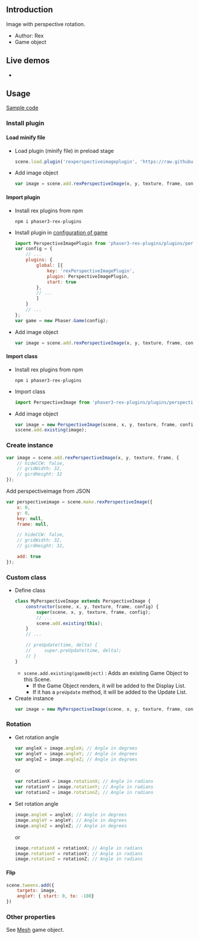 ## Introduction

Image with perspective rotation.

- Author: Rex
- Game object

## Live demos

-

## Usage

[Sample code](https://github.com/rexrainbow/phaser3-rex-notes/tree/master/examples/perspective-image)

### Install plugin

#### Load minify file

- Load plugin (minify file) in preload stage
    ```javascript
    scene.load.plugin('rexperspectiveimageplugin', 'https://raw.githubusercontent.com/rexrainbow/phaser3-rex-notes/master/dist/rexperspectiveimageplugin.min.js', true);
    ```
- Add image object
    ```javascript
    var image = scene.add.rexPerspectiveImage(x, y, texture, frame, config);
    ```

#### Import plugin

- Install rex plugins from npm
    ```
    npm i phaser3-rex-plugins
    ```
- Install plugin in [configuration of game](game.md#configuration)
    ```javascript
    import PerspectiveImagePlugin from 'phaser3-rex-plugins/plugins/perspectiveimage-plugin.js';
    var config = {
        // ...
        plugins: {
            global: [{
                key: 'rexPerspectiveImagePlugin',
                plugin: PerspectiveImagePlugin,
                start: true
            },
            // ...
            ]
        }
        // ...
    };
    var game = new Phaser.Game(config);
    ```
- Add image object
    ```javascript
    var image = scene.add.rexPerspectiveImage(x, y, texture, frame, config);
    ```

#### Import class

- Install rex plugins from npm
    ```
    npm i phaser3-rex-plugins
    ```
- Import class
    ```javascript
    import PerspectiveImage from 'phaser3-rex-plugins/plugins/perspectiveimage.js';
    ```
- Add image object
    ```javascript    
    var image = new PerspectiveImage(scene, x, y, texture, frame, config);
    sscene.add.existing(image);
    ```

### Create instance

```javascript
var image = scene.add.rexPerspectiveImage(x, y, texture, frame, {
    // hideCCW: false,
    // gridWidth: 32,
    // girdHeight: 32
});
```

Add perspectiveimage from JSON

```javascript
var perspectiveimage = scene.make.rexPerspectiveImage({
    x: 0,
    y: 0,
    key: null,
    frame: null,

    // hideCCW: false,
    // gridWidth: 32,
    // girdHeight: 32,

    add: true
});
```

### Custom class

- Define class
    ```javascript
    class MyPerspectiveImage extends PerspectiveImage {
        constructor(scene, x, y, texture, frame, config) {
            super(scene, x, y, texture, frame, config);
            // ...
            scene.add.existing(this);
        }
        // ...

        // preUpdate(time, delta) {
        //     super.preUpdate(time, delta);
        // }
    }
    ```
    - `scene.add.existing(gameObject)` : Adds an existing Game Object to this Scene.
        - If the Game Object renders, it will be added to the Display List.
        - If it has a `preUpdate` method, it will be added to the Update List.
- Create instance
    ```javascript
    var image = new MyPerspectiveImage(scene, x, y, texture, frame, config);
    ```

### Rotation

- Get rotation angle
    ```javascript
    var angleX = image.angleX; // Angle in degrees
    var angleY = image.angleY; // Angle in degrees
    var angleZ = image.angleZ; // Angle in degrees
    ```
    or
    ```javascript
    var rotationX = image.rotationX; // Angle in radians
    var rotationY = image.rotationY; // Angle in radians
    var rotationZ = image.rotationZ; // Angle in radians
    ```
- Set rotation angle
    ```javascript
    image.angleX = angleX; // Angle in degrees
    image.angleY = angleY; // Angle in degrees
    image.angleZ = angleZ; // Angle in degrees
    ```
    or
    ```javascript
    image.rotationX = rotationX; // Angle in radians
    image.rotationY = rotationY; // Angle in radians
    image.rotationZ = rotationZ; // Angle in radians
    ```

#### Flip

```javascript
scene.tweens.add({
    targets: image,
    angleY: { start: 0, to: -180}
})
```

### Other properties

See [Mesh](mesh.md) game object.